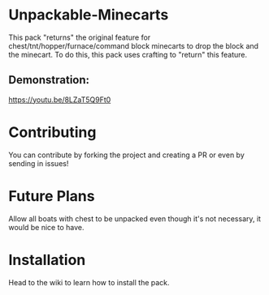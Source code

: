 # Unpackable-Minecarts
This pack "returns" the original feature for chest/tnt/hopper/furnace/command block minecarts to drop the block and the minecart. To do this, this pack uses crafting to "return" this feature.

## Demonstration:
https://youtu.be/8LZaT5Q9Ft0



# Contributing
You can contribute by forking the project and creating a PR or even by sending in issues!


# Future Plans
Allow all boats with chest to be unpacked even though it's not necessary, it would be nice to have.


# Installation
Head to the wiki to learn how to install the pack.
